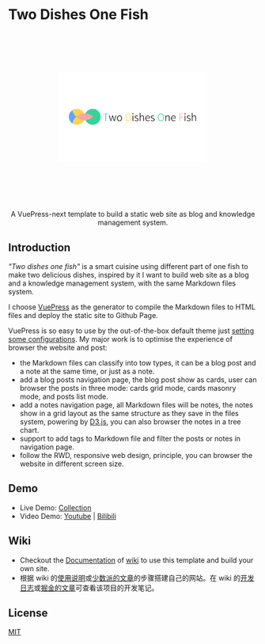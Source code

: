 # Two Dishes One Fish
<p align="center">
    <img style="width: 60%; padding:5rem" src="./docs/.vuepress/public/images/two-dishes-one-fish.png"/>
</p>

<p align="center">A VuePress-next template to build a static web site as blog and knowledge management system.</p>

## Introduction
*"Two dishes one fish"* is a smart cuisine using different part of one fish to make two delicious dishes, inspired by it I want to build web site as a blog and a knowledge management system, with the same Markdown files system.

I choose [VuePress](https://v2.vuepress.vuejs.org/) as the generator to compile the Markdown files to HTML files and deploy the static site to Github Page.

VuePress is so easy to use by the out-of-the-box default theme just [setting some configurations](https://v2.vuepress.vuejs.org/reference/default-theme/config.html). My major work is to optimise the experience of browser the website and post:

* the Markdown files can classify into tow types, it can be a blog post and a note at the same time, or just as a note.
* add a blog posts navigation page, the blog post show as cards, user can browser the posts in three mode: cards grid mode, cards masonry mode, and posts list mode.
* add a notes navigation page, all Markdown files will be notes, the notes show in a grid layout as the same structure as they save in the files system, powering by [D3.js](https://d3js.org/), you can also browser the notes in a tree chart.
* support to add tags to Markdown file and filter the posts or notes in navigation page.
* follow the RWD, responsive web design, principle, you can browser the website in different screen size.
## Demo
* Live Demo: [Collection](https://benbinbin.github.io/Collection/)
* Video Demo: [Youtube](https://youtu.be/cTJmWhbQ9Qg) | [Bilibili](https://www.bilibili.com/video/BV1W64y1X7ok)
## Wiki
* Checkout the [Documentation](https://github.com/Benbinbin/two-dishes-one-fish/wiki/Documentation) of [wiki](https://github.com/Benbinbin/two-dishes-one-fish/wiki) to use this template and build your own site.
* 根据 wiki 的[使用说明](https://github.com/Benbinbin/two-dishes-one-fish/wiki/%E4%BD%BF%E7%94%A8%E8%AF%B4%E6%98%8E)或[少数派的文章](https://sspai.com/post/67518)的步骤搭建自己的网站。在 wiki 的[开发日志](https://github.com/Benbinbin/two-dishes-one-fish/wiki/%E5%BC%80%E5%8F%91%E6%97%A5%E5%BF%97)或[掘金的文章](https://juejin.cn/post/6980134339434512421)可查看该项目的开发笔记。

## License

[MIT](./LICENSE)